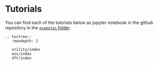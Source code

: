# Tutorials

You can find each of the tutorials below as jupyter notebook in the github repository in the [`examples` folder](https://github.com/feos-org/feos/tree/main/examples).

```{eval-rst}
.. toctree::
   :maxdepth: 2

   utility/index
   eos/index
   dft/index
```